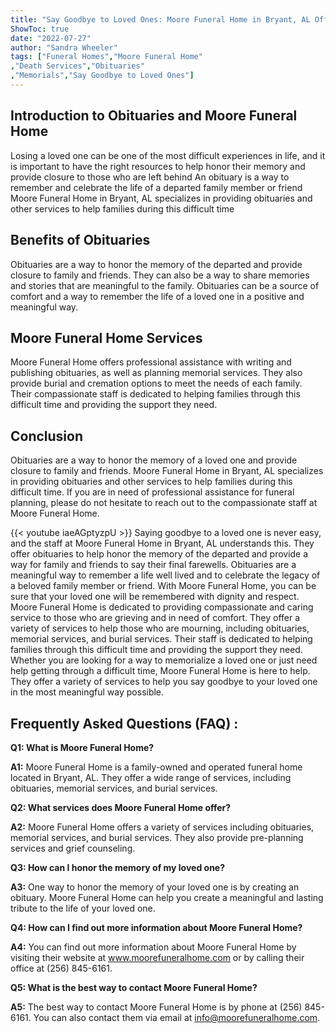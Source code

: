 ```yaml
---
title: "Say Goodbye to Loved Ones: Moore Funeral Home in Bryant, AL Offers Obituaries to Honor the Memory of the Departed"
ShowToc: true 
date: "2022-07-27"
author: "Sandra Wheeler" 
tags: ["Funeral Homes","Moore Funeral Home"
,"Death Services","Obituaries"
,"Memorials","Say Goodbye to Loved Ones"]
---
```

## Introduction to Obituaries and Moore Funeral Home

Losing a loved one can be one of the most difficult experiences in life, and it is important to have the right resources to help honor their memory and provide closure to those who are left behind An obituary is a way to remember and celebrate the life of a departed family member or friend Moore Funeral Home in Bryant, AL specializes in providing obituaries and other services to help families during this difficult time 

## Benefits of Obituaries

Obituaries are a way to honor the memory of the departed and provide closure to family and friends. They can also be a way to share memories and stories that are meaningful to the family. Obituaries can be a source of comfort and a way to remember the life of a loved one in a positive and meaningful way. 

## Moore Funeral Home Services

Moore Funeral Home offers professional assistance with writing and publishing obituaries, as well as planning memorial services. They also provide burial and cremation options to meet the needs of each family. Their compassionate staff is dedicated to helping families through this difficult time and providing the support they need. 

## Conclusion

Obituaries are a way to honor the memory of a loved one and provide closure to family and friends. Moore Funeral Home in Bryant, AL specializes in providing obituaries and other services to help families during this difficult time. If you are in need of professional assistance for funeral planning, please do not hesitate to reach out to the compassionate staff at Moore Funeral Home.

{{< youtube iaeAGptyzpU >}} 
Saying goodbye to a loved one is never easy, and the staff at Moore Funeral Home in Bryant, AL understands this. They offer obituaries to help honor the memory of the departed and provide a way for family and friends to say their final farewells. Obituaries are a meaningful way to remember a life well lived and to celebrate the legacy of a beloved family member or friend. With Moore Funeral Home, you can be sure that your loved one will be remembered with dignity and respect. Moore Funeral Home is dedicated to providing compassionate and caring service to those who are grieving and in need of comfort. They offer a variety of services to help those who are mourning, including obituaries, memorial services, and burial services. Their staff is dedicated to helping families through this difficult time and providing the support they need. Whether you are looking for a way to memorialize a loved one or just need help getting through a difficult time, Moore Funeral Home is here to help. They offer a variety of services to help you say goodbye to your loved one in the most meaningful way possible.

## Frequently Asked Questions (FAQ) :
**Q1: What is Moore Funeral Home?**

**A1:** Moore Funeral Home is a family-owned and operated funeral home located in Bryant, AL. They offer a wide range of services, including obituaries, memorial services, and burial services.

**Q2: What services does Moore Funeral Home offer?**

**A2:** Moore Funeral Home offers a variety of services including obituaries, memorial services, and burial services. They also provide pre-planning services and grief counseling.

**Q3: How can I honor the memory of my loved one?**

**A3:** One way to honor the memory of your loved one is by creating an obituary. Moore Funeral Home can help you create a meaningful and lasting tribute to the life of your loved one.

**Q4: How can I find out more information about Moore Funeral Home?**

**A4:** You can find out more information about Moore Funeral Home by visiting their website at www.moorefuneralhome.com or by calling their office at (256) 845-6161.

**Q5: What is the best way to contact Moore Funeral Home?**

**A5:** The best way to contact Moore Funeral Home is by phone at (256) 845-6161. You can also contact them via email at info@moorefuneralhome.com.



